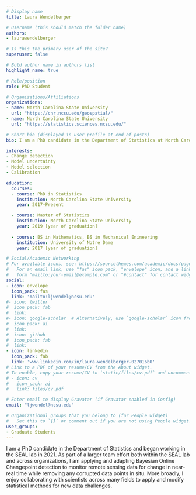 ```yaml
---
# Display name
title: Laura Wendelberger

# Username (this should match the folder name)
authors:
- laurawendelberger

# Is this the primary user of the site?
superuser: false

# Bold author name in authors list
highlight_name: true

# Role/position
role: PhD Student

# Organizations/Affiliations
organizations:
- name: North Carolina State University
  url: "https://cnr.ncsu.edu/geospatial/"
- name: North Carolina State University
  url: "https://statistics.sciences.ncsu.edu/"

# Short bio (displayed in user profile at end of posts)
bio: I am a PhD candidate in the Department of Statistics at North Carolina State University.

interests:
- Change detection
- Model uncertainty
- Model selection
- Calibration

education:
  courses:
  - course: PhD in Statistics
    institution: North Carolina State University
    year: 2017–Present

  - course: Master of Statistics
    institution: North Carolina State University
    year: 2019 [year of graduation]
 
  - course: BS in Mathematics, BS in Mechanical Enineering
    institution: University of Notre Dame
    year: 2017 [year of graduation]

# Social/Academic Networking
# For available icons, see: https://sourcethemes.com/academic/docs/page-builder/#icons
#   For an email link, use "fas" icon pack, "envelope" icon, and a link in the
#   form "mailto:your-email@example.com" or "#contact" for contact widget.
social:
- icon: envelope
  icon_pack: fas
  link: 'mailto:ljwendel@ncsu.edu'
#- icon: twitter
#  icon_pack: fab
#  link:
#- icon: google-scholar  # Alternatively, use `google-scholar` icon from `ai` icon pack
#  icon_pack: ai
#  link:
#- icon: github
#  icon_pack: fab
#  link:
- icon: linkedin
  icon_pack: fab
  link: 'www.linkedin.com/in/laura-wendelberger-027016b0'
# Link to a PDF of your resume/CV from the About widget.
# To enable, copy your resume/CV to `static/files/cv.pdf` and uncomment the lines below.
# - icon: cv
#   icon_pack: ai
#   link: files/cv.pdf

# Enter email to display Gravatar (if Gravatar enabled in Config)
email: "ljwendel@ncsu.edu"

# Organizational groups that you belong to (for People widget)
#   Set this to `[]` or comment out if you are not using People widget.
user_groups:
- Graduate Students
---
```


I am a PhD candidate in the Department of Statistics and began working in the SEAL lab in 2021. As part of a larger team effort both within the SEAL lab and across organizations, I am applying and adapting Bayesian Online Changepoint detection to monitor remote sensing data for change in near-real time while removing any corrupted data points in situ. More broadly, I enjoy collaborating with scientists across many fields to apply and modify statistical methods for new data challenges.
